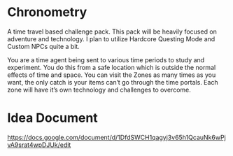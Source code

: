 Chronometry
===========

A time travel based challenge pack. This pack will be heavily focused on adventure and technology. I plan to utilize Hardcore Questing Mode and Custom NPCs quite a bit.

You are a time agent being sent to various time periods to study and experiment. You do this from a safe location which is outside the normal effects of time and space. You can visit the Zones as many times as you want, the only catch is your items can’t go through the time portals. Each zone will have it’s own technology and challenges to overcome.

Idea Document
=============

https://docs.google.com/document/d/1DfdSWCH1qagyj3v65h1QcauNk6wPjvA9srat4wpDJUk/edit

